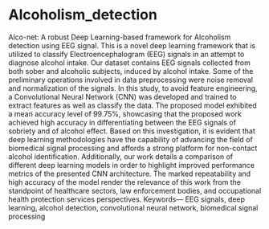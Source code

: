 # Alcoholism_detection
Alco-net: A robust Deep Learning-based framework for Alcoholism detection using EEG signal.
This is a novel deep learning framework that is utilized to classify Electroencephalogram (EEG) signals in an attempt to diagnose alcohol intake. Our dataset contains EEG signals collected from both sober and alcoholic subjects, induced by alcohol intake. Some of the preliminary operations involved in  data preprocessing were noise removal and normalization of the signals. In this study, to avoid feature engineering, a Convolutional Neural Network (CNN) was developed and trained to extract features as well as classify the data. The proposed model exhibited a mean accuracy level of 99.75%, showcasing that the proposed work achieved high accuracy in differentiating between the EEG signals of sobriety and of alcohol effect. Based on this investigation, it is evident that deep learning methodologies have the capability of advancing the field of biomedical signal processing and affords a strong platform for non-contact alcohol identification. Additionally, our work details a comparison of different deep learning models in order to highlight improved performance metrics of the presented CNN architecture. The marked repeatability and high accuracy of the model render the relevance of this work from the standpoint of healthcare sectors, law enforcement bodies, and occupational health protection services perspectives.
Keywords— EEG signals, deep learning, alcohol detection, convolutional neural network, biomedical signal processing

